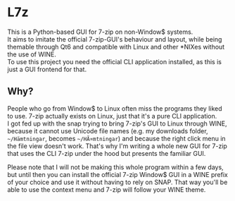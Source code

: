 # L7z
This is a Python-based GUI for 7-zip on non-Window$ systems.   
It aims to imitate the official 7-zip-GUI's behaviour and layout, while being themable through Qt6 and compatible 
with Linux and other *NIXes without the use of WINE.   
To use this project you need the official CLI application installed, as this is just a GUI frontend for that. 

## Why? 
People who go from Window$ to Linux often miss the programs they liked to use. 7-zip actually exists on Linux, just that 
it's a pure CLI application.   
I got fed up with the snap trying to bring 7-zip's GUI to Linux through WINE, because it cannot use Unicode file names 
(e.g. my downloads folder, `~/Hämtningar`, becomes `~/HÃ¤mtningar`) and because the right click menu in the file view 
doesn't work. That's why I'm writing a whole new GUI for 7-zip that uses the CLI 7-zip under the hood but presents the 
familiar GUI.   

Please note that I will not be making this whole program within a few days, but until then you can install the official 
7-zip Window$ GUI in a WINE prefix of your choice and use it without having to rely on SNAP. That way you'll be able to 
use the context menu and 7-zip will follow your WINE theme.   
